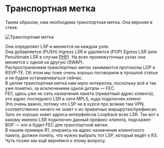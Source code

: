 # Транспортная метка

Таким образом, нам необходима транспортная метка. Она верхняя в стеке.

![Транспортная метка](https://img-fotki.yandex.ru/get/70872/83739833.55/0_10e8b2_fb3f6499_orig.png)

Она определяет LSP и меняется на каждом узле.  
Она добавляется \(PUSH\) Ingress LSR и удаляется \(POP\) Egress LSR \(или Penultimate LSR в случае [PHP](http://lookmeup.linkmeup.ru/#term487)\). На всех промежуточных узлах она меняется с одной на другую \(SWAP\).  
Распространением транспортных меток занимаются протоколы LDP и RSVP-TE. Об этом мы тоже очень хорошо поговорили в прошлой статье и не будем останавливаться сейчас.  
В целом транспортная метка нам мало интересна, поскольку всё и так уже понятно, за исключением одной детали — FEC.  
FEC здесь уже не сеть назначения пакета \(приватный адрес клиента\), это адрес последнего LSR в сети MPLS, куда подключен клиент.  
Это очень важно, потому что LSP не в курсе про всякие там VPN, соответственно ничего не знает о их приватных маршрутах/префиксах. Зато он хорошо знает адреса интерфейсов Loopback всех LSR. Так вот к какому именно LSR подключен данный префикс клиента, подскажет BGP — это и будет FEC для транспортной метки.  
В нашем примере R1, опираясь на адрес назначения клиентского пакета, должен понять, что нужно выбрать тот LSP, который ведёт к R3.  
Чуть позже мы ещё вернёмся к этому вопросу.

